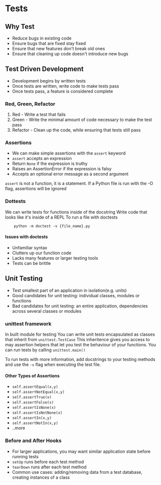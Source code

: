 # Tests

## Why Test

- Reduce bugs in existing code
- Ensure bugs that are fixed stay fixed
- Ensure that new features don't break old ones
- Ensure that cleaning up code doesn't introduce new bugs

## Test Driven Development

- Development begins by written tests
- Once tests are written, write code to make tests pass
- Once tests pass, a feature is considered complete

### Red, Green, Refactor

1. Red - Write a test that fails
2. Green - Write the minimal amount of code necessary to make the test pass
3. Refactor - Clean up the code, while ensuring that tests still pass

### Assertions

- We can make simple assertions with the `assert` keyword
- `assert` accepts an expression
- Return `None` if the expression is truthy
- Raises an AssertionError if the expression is falsy
- Accepts an optional error message as a second argument

`assert` is not a function, it is a statement. If a Python file is run with the -O flag, assertions will be ignored

### Dottests

We can write tests for functions inside of the docstring
Write code that looks like it's inside of a REPL
To run a file with doctests

        python -m doctest -v {file_name}.py

#### Issues with doctests

- Unfamiliar syntax
- Clutters up our function code
- Lacks many features or larger testing tools
- Tests can be brittle

## Unit Testing
- Test smallest part of an application in isolation(e.g. units)
- Good candidates for unit testing: individual classes, modules or functions
- Bad candidates for unit testing: an entire application, dependencies across several classes or modules

### unittest framework
In built module for testing 
You can write unit tests encapsulated as classes that inherit from `unittest.TestCase`
This inheritence gives you access to may assertion helpers that let you test the behaviour of your functions.
You can run tests by calling `unittest.main()`

To run tests with more information, add docstrings to your testing methods and use the `-v` flag when executing the test file.

#### Other Types of Assertions
- `self.assertEqual(x,y)`
- `self.assertNotEqual(x,y)`
- `self.assertTrue(x)`
- `self.assertFalse(x)`
- `self.assertIsNone(x)`
- `self.assertIsNotNone(x)`
- `self.assertIn(x,y)`
- `self.assertNotIn(x,y)`
- ..more


### Before and After Hooks
- For larger applications, you may want similar application state before running tests
- `setUp` runs before each test method
- `tearDown` runs after each test method
- Common use cases: adding/removing data from a test database, creating instances of a class